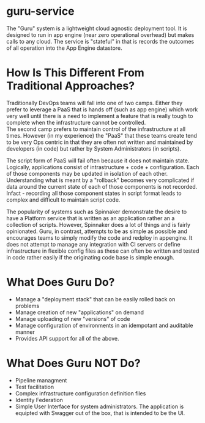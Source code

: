 # guru-service
The "Guru" system is a lightweight cloud agnostic deployment tool.  It is designed to run in app engine (near zero operational overhead) but makes
calls to any cloud.  The service is "stateful" in that is records the outcomes of all operation into the App Engine datastore.  

How Is This Different From Traditional Approaches?
=================================================
Traditionally DevOps teams will fall into one of two camps.  Either they prefer to leverage a PaaS that is hands off (such as app engine) which work very well 
until there is a need to implement a feature that is really tough to complete when the infrastructure cannot be controlled.  
The second camp prefers to maintain control of the infrastructure at all times.  However (in my experience) the "PaaS" that these teams create tend
to be very Ops centric in that they are often not written and maintained by developers (in code) but rather by System Administrators (in scripts).

The script form of PaaS will fail often because it does not maintain state.  Logically, applications consist of intrastructure + code + configuration.  Each of those
components may be updated in isolation of each other.  Understanding what is meant by a "rollback" becomes very complicated if data around the current
state of each of those components is not recorded.  Infact - recording all those component states in script format leads to complex and difficult 
to maintain script code.

The popularity of systems such as Spinnaker demonstrate the desire to have a Platform service that is written as an application rather an a collection
of scripts.  However, Spinnaker does a lot of things and is fairly opinionated.  Guru, in contrast, attempts to be as simple as possible and 
encourages teams to simply modify the code and redploy in appengine.  It does not attempt to manage any integration with CI servers or define infrastructure
in flexible config files as these can often be written and tested in code rather easily if the originating code base is simple enough.

What Does Guru Do?
==================
* Manage a "deployment stack" that can be easily rolled back on problems
* Manage creation of new "applications" on demand
* Manage uploading of new "versions" of code
* Manage configuration of environments in an idempotant and auditable manner
* Provides API support for all of the above.

What Does Guru NOT Do?
======================
* Pipeline managment
* Test facilitation
* Complex infrastructure configuration definition files
* Identity Federation
* Simple User Interface for system administrators.  The application is equipted with Swagger out of the box, that is intended to be the UI.
